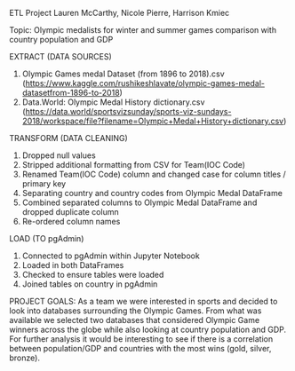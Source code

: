 ETL Project 
Lauren McCarthy, Nicole Pierre, Harrison Kmiec

Topic: Olympic medalists for winter and summer games comparison with country population and GDP

EXTRACT (DATA SOURCES)
1. Olympic Games medal Dataset (from 1896 to 2018).csv (https://www.kaggle.com/rushikeshlavate/olympic-games-medal-datasetfrom-1896-to-2018)
2. Data.World: Olympic Medal History dictionary.csv (https://data.world/sportsvizsunday/sports-viz-sundays-2018/workspace/file?filename=Olympic+Medal+History+dictionary.csv)

TRANSFORM (DATA CLEANING)
1. Dropped null values
2. Stripped additional formatting from CSV for Team(IOC Code)
3. Renamed Team(IOC Code) column and changed case for column titles / primary key
4. Separating country and country codes from Olympic Medal DataFrame
5. Combined separated columns to Olympic Medal DataFrame and dropped duplicate column
6. Re-ordered column names

LOAD (TO pgAdmin)
1. Connected to pgAdmin within Jupyter Notebook
2. Loaded in both DataFrames
3. Checked to ensure tables were loaded
4. Joined tables on country in pgAdmin 

PROJECT GOALS: 
As a team we were interested in sports and decided to look into databases surrounding the Olympic Games. From what was available we selected two databases that considered Olympic Game winners across the globe while also looking at country population and GDP. For further analysis it would be interesting to see if there is a correlation between population/GDP and countries with the most wins (gold, silver, bronze). 


